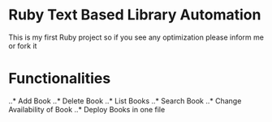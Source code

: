 # Ruby Text Based Library Automation
This is my first Ruby project so if you see any optimization please inform me or fork it

# Functionalities
..* Add Book
..* Delete Book
..* List Books
..* Search Book
..* Change Availability of Book
..* Deploy Books in one file
